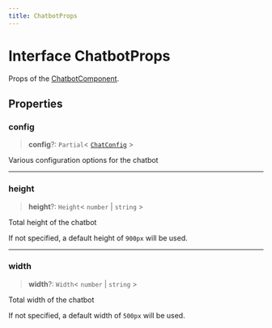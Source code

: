 ```yaml
---
title: ChatbotProps
---
```


# Interface ChatbotProps

Props of the [ChatbotComponent](../generative-ai/class.ChatbotComponent.md).

## Properties

### config

> **config**?: `Partial`\< [`ChatConfig`](interface.ChatConfig.md) \>

Various configuration options for the chatbot

***

### height

> **height**?: `Height`\< `number` \| `string` \>

Total height of the chatbot

If not specified, a default height of `900px` will be used.

***

### width

> **width**?: `Width`\< `number` \| `string` \>

Total width of the chatbot

If not specified, a default width of `500px` will be used.
